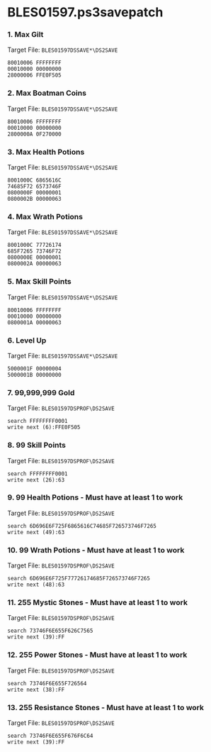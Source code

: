 # BLES01597.ps3savepatch

### 1. Max Gilt

Target File: `BLES01597DSSAVE*\DS2SAVE`

```
80010006 FFFFFFFF
00010000 00000000
28000006 FFE0F505
```

### 2. Max Boatman Coins

Target File: `BLES01597DSSAVE*\DS2SAVE`

```
80010006 FFFFFFFF
00010000 00000000
2800000A 0F270000
```

### 3. Max Health Potions

Target File: `BLES01597DSSAVE*\DS2SAVE`

```
8001000C 6865616C
74685F72 6573746F
0800000F 00000001
0800002B 00000063
```

### 4. Max Wrath Potions

Target File: `BLES01597DSSAVE*\DS2SAVE`

```
8001000C 77726174
685F7265 73746F72
0800000E 00000001
0800002A 00000063
```

### 5. Max Skill Points

Target File: `BLES01597DSSAVE*\DS2SAVE`

```
80010006 FFFFFFFF
00010000 00000000
0800001A 00000063
```

### 6. Level Up

Target File: `BLES01597DSSAVE*\DS2SAVE`

```
5000001F 00000004
5000001B 00000000
```

### 7. 99,999,999 Gold

Target File: `BLES01597DSPROF\DS2SAVE`

```
search FFFFFFFF0001
write next (6):FFE0F505
```

### 8. 99 Skill Points

Target File: `BLES01597DSPROF\DS2SAVE`

```
search FFFFFFFF0001
write next (26):63
```

### 9. 99 Health Potions - Must have at least 1 to work

Target File: `BLES01597DSPROF\DS2SAVE`

```
search 6D696E6F725F6865616C74685F726573746F7265
write next (49):63
```

### 10. 99 Wrath Potions - Must have at least 1 to work

Target File: `BLES01597DSPROF\DS2SAVE`

```
search 6D696E6F725F77726174685F726573746F7265
write next (48):63
```

### 11. 255 Mystic Stones - Must have at least 1 to work

Target File: `BLES01597DSPROF\DS2SAVE`

```
search 73746F6E655F626C7565
write next (39):FF
```

### 12. 255 Power Stones - Must have at least 1 to work

Target File: `BLES01597DSPROF\DS2SAVE`

```
search 73746F6E655F726564
write next (38):FF
```

### 13. 255 Resistance Stones - Must have at least 1 to work

Target File: `BLES01597DSPROF\DS2SAVE`

```
search 73746F6E655F676F6C64
write next (39):FF
```

